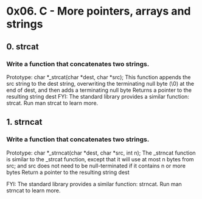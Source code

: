 # 0x06. C - More pointers, arrays and strings

## 0. strcat

### Write a function that concatenates two strings.

Prototype: char *_strcat(char *dest, char *src);
This function appends the src string to the dest string, overwriting the terminating null byte (\0) at the end of dest, and then adds a terminating null byte
Returns a pointer to the resulting string dest
FYI: The standard library provides a similar function: strcat. Run man strcat to learn more.


## 1. strncat

### Write a function that concatenates two strings.

Prototype: char *_strncat(char *dest, char *src, int n);
The _strncat function is similar to the _strcat function, except that it will use at most n bytes from src; and src does not need to be null-terminated if it contains n or more bytes
Return a pointer to the resulting string dest

FYI: The standard library provides a similar function: strncat. Run man strncat to learn more.

